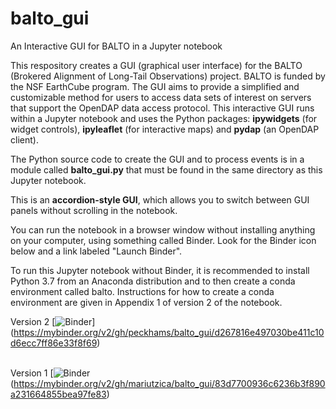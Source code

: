 # balto_gui
An Interactive GUI for BALTO in a Jupyter notebook

This respository creates a GUI (graphical user interface) for the BALTO (Brokered Alignment of Long-Tail Observations) project. BALTO is funded by the NSF EarthCube program. The GUI aims to provide a simplified and customizable method for users to access data sets of interest on servers that support the OpenDAP data access protocol. This interactive GUI runs within a Jupyter notebook and uses the Python packages: <b>ipywidgets</b> (for widget controls), <b>ipyleaflet</b> (for interactive maps) and <b>pydap</b> (an OpenDAP client).

The Python source code to create the GUI and to process events is in a module called <b>balto_gui.py</b> that must be found in the same directory as this Jupyter notebook.

This is an <b>accordion-style GUI</b>, which allows you to switch between GUI panels without scrolling in the notebook.

You can run the notebook in a browser window without installing anything on your computer, using something called Binder. Look for the Binder icon below and a link labeled "Launch Binder".

To run this Jupyter notebook without Binder, it is recommended to install Python 3.7 from an Anaconda distribution and to then create a conda environment called balto. Instructions for how to create a conda environment are given in Appendix 1 of version 2 of the notebook.

Version 2
[![Binder](https://mybinder.org/badge_logo.svg)]
(https://mybinder.org/v2/gh/peckhams/balto_gui/d267816e497030be411c10d6ecc7ff86e33f8f69)
<br> <br>

Version 1
[![Binder](https://mybinder.org/badge_logo.svg)(https://mybinder.org/v2/gh/mariutzica/balto_gui/83d7700936c6236b3f890a231664855bea97fe83)

